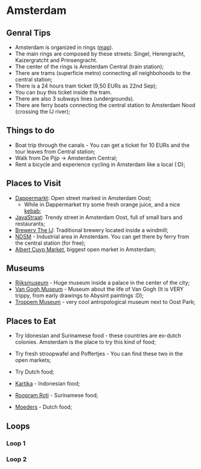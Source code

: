 # Amsterdam

## Genral Tips

- Amsterdam is organized in rings ([map](https://www.dutchamsterdam.nl/i/aa/2018/06/amsterdam_map.pdf)). 
- The main rings are composed by these streets: Singel, Herengracht, Kaizergratcht and Prinsengracht.
- The center of the rings is Amsterdam Central (train station);
- There are trams (superficie metro) connecting all neighbohoods to the central station;
- There is a 24 hours tram ticket (9,50 EURs as 22nd Sep);
- You can buy this ticket inside the tram.
- There are also 3 subways lines (undergrounds).
- There are ferry boats connecting the central station to Amsterdam Nood (crossing the IJ river);

## Things to do

- Boat trip through the canals - You can get a ticket for 10 EURs and the tour leaves from Central station;
- Walk from De Pijp -> Amsterdam Central;
- Rent a bicycle and experience cycling in Amsterdam like a local (:D);

## Places to Visit

- [Dappermarkt](https://maps.app.goo.gl/dZK5ngr1JhJsLp6g6): Open street marked in Amsterdam Oost;
  - While in Dappermarket try some fresh orange juice, and a nice [kebab](https://maps.app.goo.gl/rq3jGJAuNX7kgS7u7);
- [JavaStraat](https://maps.app.goo.gl/RCuNxpjA6TVj1SGG8): Trendy street in Amsterdam Oost, full of small bars and restaurants;
- [Brewery The IJ](https://maps.app.goo.gl/KWfjjkzCSC76qgc79): Traditional brewery located inside a windmill;
- [NDSM](https://maps.app.goo.gl/67vtZcxTU2GZFo1F8) - Industrial area in Amsterdam. You can get there by ferry from the central station (for free);
- [Albert Cuyp Market](https://maps.app.goo.gl/6HLwEseDMzMZFVvX8), biggest open market in Amsterdam;

## Museums

- [Rijksmuseum]() - Huge museum inside a palace in the center of the city;
- [Van Gogh Museum]() - Museum about the life of Van Gogh (It is VERY trippy, from early drawings to Abysint paintings :D);
- [Troppem Museum](https://maps.app.goo.gl/xxk1Qsq1fGwzGGee7) - very cool antropological museum next to Oost Park;

## Places to Eat

- Try Idonesian and Surinamese food - these countries are ex-dutch colonies. Amsterdam is the place to try this kind of food;
- Try fresh stroopwafel and Poffertjes - You can find these two in the open markets;
- Try Dutch food;

- [Kartika](https://maps.app.goo.gl/6Rea9hZdHHJw1mwj8) - Indonesian food;
- [Roopram Roti](https://maps.app.goo.gl/fxMoicKLa4wfZjJt9) - Surinamese food;
- [Moeders](https://maps.app.goo.gl/LQZfTGYFiT8V8Vau7) - Dutch food;


## Loops

### Loop 1


### Loop 2
